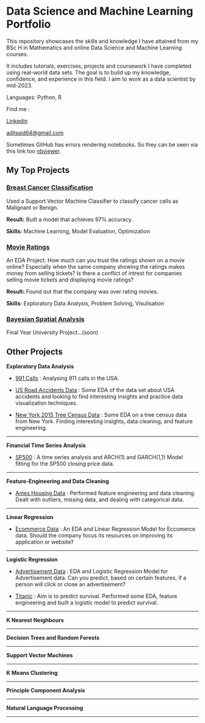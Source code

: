 # Data Science and Machine Learning Portfolio


This repository showcases the skills and knowledge I have attained from my BSc H in Mathematics and online Data Science and Machine Learning courses.

It includes tutorials, exercises, projects and coursework I have completed using real-world data sets. The goal is to build up my knowledge, confidence, and experience in this field. I aim to work as a data scientist by mid-2023. 
 
Languages: Python, R



Find me : 

[Linkedin](https://www.linkedin.com/in/adil-s64/)

adilsaid64@gmail.com

Sometimes GitHub has errors rendering notebooks. So they can be seen via this link too [nbviewer](https://nbviewer.org/github/adilsaid64/).

## My Top Projects

### [Breast Cancer Classification](https://github.com/adilsaid64/Data-Science-and-Machine-Learning-Portfolio/blob/main/Machine%20Learning%20Practical:%206%20Real-World%20Applications/Breast%20Cancer%20Classification%20(2).ipynb)

Used a Support Vector Machine Classifier to classify cancer cells as Malignant or Benign.

**Result:** Built a model that achieves 97% accuracy.

**Skills:** Machine Learning, Model Evaluation, Optimization

### [Movie Ratings](https://github.com/adilsaid64/Data-Science-and-Machine-Learning-Portfolio/blob/main/Python%20for%20Machine%20Learning%20&%20Data%20Science%20Masterclass/Moving%20Ratings%20EDA.ipynb)
    
An EDA Project. How much can you trust the ratings shown on a movie online? Especially when the same company showing the ratings makes money from selling tickets? Is there a conflict of intrest for companies selling movie tickets and displaying movie ratings?

**Result:** Found out that the company was over rating movies.
 
**Skills:** Exploratory Data Analysis, Problem Solving, Visulisation


### [Bayesian Spatial Analysis]() 

Final Year University Project...(soon)

## Other Projects

**Exploratory Data Analysis**

- [991 Calls](https://github.com/adilsaid64/Data-Science-and-Machine-Learning-Portfolio/blob/main/Python%20for%20Data%20Science%20and%20Machine%20Learning%20Bootcamp/Project%201%20EDA%20911%20Calls%20Data.ipynb)
: Analysing 911 calls in the USA.

- [US Road Accidents Data](https://github.com/adilsaid64/Data-Science-and-Machine-Learning-Portfolio/blob/main/USA%20Accidents/US_Accidents_Project_Exploratoy_Data_Analysis.ipynb)
: Some EDA of the data set about USA accidents and looking to find interesting insights and practice data visualization techniques.
   
- [New York 2015 Tree Census Data](https://github.com/adilsaid64/Data-Science-and-Machine-Learning-Portfolio/blob/main/New%20York%202015%20Tree%20Cencus%20Data/2015_Street_Tree_Cencus_Tree_data_in_New_York.ipynb)
: Some EDA on a tree census data from New York. Finding interesting insights, data cleaning, and feature engineering.

---
**Financial Time Series Analysis**
- [SP500](https://github.com/adilsaid64/Data-Science-and-Machine-Learning-Portfolio/blob/main/Time%20Series%20SP500%20Analysis%20CW%201%20in%20R.ipynb)
: A time series analysis and ARCH(1) and GARCH(1,1) Model fitting for the SP500 closing price data.

---
**Feature-Engineering and Data Cleaning**
- [Ames Housing Data]()
: Performed feature engineering and data cleaning. Dealt with outliers, missing data, and dealing with categorical data.

---
**Linear Regression**
- [Ecommerce Data](https://github.com/adilsaid64/Data-Science-and-Machine-Learning-Portfolio/blob/main/Python%20for%20Data%20Science%20and%20Machine%20Learning%20Bootcamp/Project%202%20Ecommerce%20Linear%20Regression.ipynb)
: An EDA and Linear Regression Model for Eccomerce data. Should the company focus its resources on improving its application or website?

---
**Logistic Regression**
- [Advertisement Data](https://github.com/adilsaid64/Data-Science-and-Machine-Learning-Portfolio/blob/main/Python%20for%20Data%20Science%20and%20Machine%20Learning%20Bootcamp/Project%203%20Advertisement%20Data%20Logistic%20Regression.ipynb)
: EDA and Logistic Regression Model for Advertisement data. Can you predict, based on certain features, if a person will click or close an advertisement?

- [Titanic](https://github.com/adilsaid64/Data-Science-and-Machine-Learning-Portfolio/blob/main/Titanic%20Logistic%20Regression%20Predicting%20Survival.ipynb)
: Aim is to predict survival. Performed some EDA, feature engineering and built a logistic model to predict survival.

---
**K Nearest Neighbours**

---
**Decision Trees and Random Forests**

---
**Support Vector Machines**

---
**K Means Clustering**

---
**Principle Component Analysis**

---
**Natural Language Processing**

---
